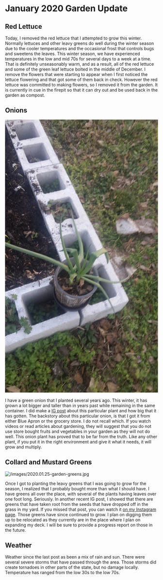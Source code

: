 # January 2020 Garden Update

## Red Lettuce

Today, I removed the red lettuce that I attempted to grow this winter. Normally
lettuces and other leavy greens do well during the winter season due to the cooler 
temperatures and the occasional frost that controls bugs and sweetens the leaves. 
This winter season, we have experienced temperatures in the low and mid 70s for 
several days to a week at a time. That is definitely unseasonably warm, and as a 
result, all of the red lettuce and some of the green leaf lettuce bolted in 
the middle of December. I remove the flowers that were starting to appear when 
I first noticed the lettuce flowering and that got some of them back in check. 
However the red lettuce was committed to making flowers, so I removed it from the 
garden. It is currently in cue in the firepit so that it can dry out and be 
used back in the garden as compost. 

## Onions

![/images/2020.01.25-garden-onions.jpg](2020.01.25-garden-onions.jpg)

I have a green onion that I planted several years ago. This winter, it has grown
a lot bigger and taller than in years past while remaining in the same container. 
I did make a 
<a href="https://www.instagram.com/p/B7wnSqOBjui/?utm_source=ig_web_copy_link" 
target="_blank">IG post</a> about this particular plant and how big that it 
has gotten. The backstory about this particular onion, is that I got it from 
either Blue Apron or the grocery store. I do not recall which. If you watch videos
or read articles about gardening, they will suggest that you do not use store 
bought fruits and vegetables in your garden as they will not do well. This onion
plant has proved that to be far from the truth. Like any other plant, if you 
put it in the right environment and give it what it needs, it will grow and 
multiply. 

## Collard and Mustard Greens 

![/images/2020.01.25-garden-greens.jpg](2020.01.25-garden-greens.jpg)

Once I got to planting the leavy greens that I was going to grow for the season, 
I realized that I probably bought more than what I should have. I have greens 
all over the place, with several of the plants having leaves over one foot long. 
Seriously. In another recent IG post, I showed that there are greens that have 
taken root from the seeds that have dropped off in the grass in my yard. If you 
missed that post, you can watch it 
<a href="https://www.instagram.com/p/B6qG9MwhRSY/?utm_source=ig_web_copy_link"
 target="_blank">on my Instagram page</a>. Those greens have since continued 
to grow. I plan on digging them up to be relocated as they currently are in 
the place where I plan on expanding my deck. I will be sure to provide 
a progress report on those in the future.

## Weather 

Weather since the last post as been a mix of rain and sun. There were several 
severe storms that have passed through the area. Those storms did create
tornadoes in other parts of the state, but no damage locally. Temperature 
has ranged from the low 30s to the low 70s.

